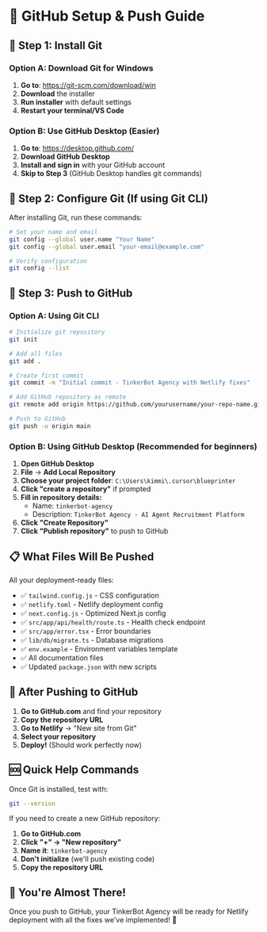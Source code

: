 # 🚀 GitHub Setup & Push Guide

## 🔧 Step 1: Install Git

### Option A: Download Git for Windows
1. **Go to**: https://git-scm.com/download/win
2. **Download** the installer
3. **Run installer** with default settings
4. **Restart your terminal/VS Code**

### Option B: Use GitHub Desktop (Easier)
1. **Go to**: https://desktop.github.com/
2. **Download GitHub Desktop**
3. **Install and sign in** with your GitHub account
4. **Skip to Step 3** (GitHub Desktop handles git commands)

## 🔧 Step 2: Configure Git (If using Git CLI)

After installing Git, run these commands:

```bash
# Set your name and email
git config --global user.name "Your Name"
git config --global user.email "your-email@example.com"

# Verify configuration
git config --list
```

## 🚀 Step 3: Push to GitHub

### Option A: Using Git CLI

```bash
# Initialize git repository
git init

# Add all files
git add .

# Create first commit
git commit -m "Initial commit - TinkerBot Agency with Netlify fixes"

# Add GitHub repository as remote
git remote add origin https://github.com/yourusername/your-repo-name.git

# Push to GitHub
git push -u origin main
```

### Option B: Using GitHub Desktop (Recommended for beginners)

1. **Open GitHub Desktop**
2. **File** → **Add Local Repository**
3. **Choose your project folder**: `C:\Users\kimmi\.cursor\blueprinter`
4. **Click "create a repository"** if prompted
5. **Fill in repository details:**
   - Name: `tinkerbot-agency`
   - Description: `TinkerBot Agency - AI Agent Recruitment Platform`
6. **Click "Create Repository"**
7. **Click "Publish repository"** to push to GitHub

## 📋 What Files Will Be Pushed

All your deployment-ready files:
- ✅ `tailwind.config.js` - CSS configuration
- ✅ `netlify.toml` - Netlify deployment config
- ✅ `next.config.js` - Optimized Next.js config
- ✅ `src/app/api/health/route.ts` - Health check endpoint
- ✅ `src/app/error.tsx` - Error boundaries
- ✅ `lib/db/migrate.ts` - Database migrations
- ✅ `env.example` - Environment variables template
- ✅ All documentation files
- ✅ Updated `package.json` with new scripts

## 🎯 After Pushing to GitHub

1. **Go to GitHub.com** and find your repository
2. **Copy the repository URL**
3. **Go to Netlify** → "New site from Git"
4. **Select your repository**
5. **Deploy!** (Should work perfectly now)

## 🆘 Quick Help Commands

Once Git is installed, test with:
```bash
git --version
```

If you need to create a new GitHub repository:
1. **Go to GitHub.com**
2. **Click "+" → "New repository"**
3. **Name it**: `tinkerbot-agency`
4. **Don't initialize** (we'll push existing code)
5. **Copy the repository URL**

## 🎉 You're Almost There!

Once you push to GitHub, your TinkerBot Agency will be ready for Netlify deployment with all the fixes we've implemented! 🚀
